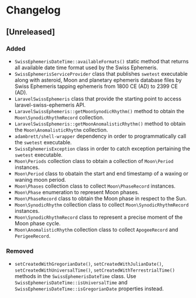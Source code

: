 # Changelog

## [Unreleased]
### Added
- `SwissEphemerisDateTime::availableFormats()` static method that returns all available date time format used by the Swiss Ephemeris.
- `SwissEphemerisServiceProvider` class that publishes `swetest` executable along with asteroid, Moon and planetary ephemeris database files by Swiss Ephemeris tapping ephemeris from 1800 CE (AD) to 2399 CE (AD).
- `LaravelSwissEphemeris` class that provide the starting point to access laravel-swiss-ephemeris API.
- `LaravelSwissEphemeris::getMoonSynodicRhythm()` method to obtain the `Moon\SynodicRhythmRecord` collection.
- `LaravelSwissEphemeris::getMoonAnomalisticRhythm()` method to obtain the `Moon\AnomalisticRhythm` collection.
- `adambrett/shell-wrapper` dependency in order to programmatically call the `swetest` executable.
- `SwissEphemerisException` class in order to catch exception pertaining the `swetest` executable.
- `Moon\Periods` collection class to obtain a collection of `Moon\Period` instances.
- `Moon\Period` class to obatain the start and end timestamp of a waxing or waning moon period.
- `Moon\Phases` collection class to collect `Moon\PhaseRecord` instances.
- `Moon\Phase` enumeration to represent Moon phases.
- `Moon\PhaseRecord` class to obtain the Moon phase in respect to the Sun.
- `Moon\SynodicRhythm` collection class to collect `Moon\SynodicRhythmRecord` instances.
- `Moon\SynodicRhythmRecord` class to represent a precise moment of the Moon phase cycle.
- `Moon\AnomalisticRhythm` collection class to collect `ApogeeRecord` and `PerigeeRecord`.

### Removed
- `setCreatedWithGregorianDate()`, `setCreatedWithJulianDate()`, `setCreatedWithUniversalTime()`, `setCreatedWithTerrestrialTime()` methods in the `SwissEphemerisDateTime` class. Use `SwissEphemerisDateTime::isUniversalTime` and `SwissEphemerisDateTime::isGregorianDate` properties instead.